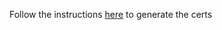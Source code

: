 Follow the instructions [here](https://itnext.io/practical-guide-to-securing-grpc-connections-with-go-and-tls-part-1-f63058e9d6d1)
to generate the certs
